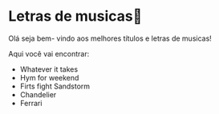 # Letras de musicas:musical_note:

 Olá seja bem- vindo aos melhores títulos e letras de musicas!

Aqui você vai encontrar:

- Whatever it takes
- Hym for weekend
- Firts fight Sandstorm
- Chandelier 
- Ferrari
